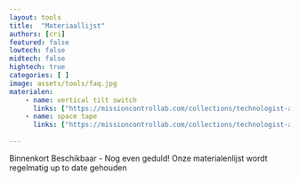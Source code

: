 ```yaml
---
layout: tools
title:  "Materiaallijst"
authors: [cri]
featured: false
lowtech: false
midtech: false
hightech: true
categories: [ ]
image: assets/tools/faq.jpg
materialen: 
    - name: vertical tilt switch
      links: ["https://missioncontrollab.com/collections/technologist-and-teacher-supply/products/vertical-tilt-switch", ]
    - name: space tape
      links: ["https://missioncontrollab.com/collections/technologist-and-teacher-supply/products/space-tape" ]
    
---
```


Binnenkort Beschikbaar - Nog even geduld! 
Onze materialenlijst wordt regelmatig up to date gehouden

<!-- WAIT
    <ul>
      {% for item in page.materialen %}
        <li>{{ item.name }}, links: {{ item.links }}</li>
      {% endfor %}
    </ul>
-->
